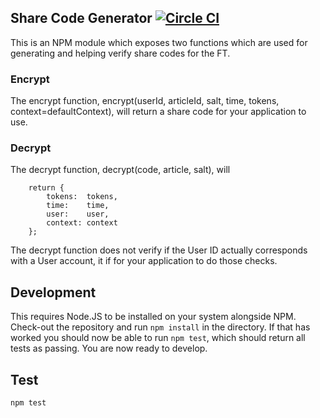 ## Share Code Generator [![Circle CI](https://circleci.com/gh/Financial-Times/share-code-generator/tree/master.svg?style=svg)](https://circleci.com/gh/Financial-Times/share-code-generator/tree/master)

This is an NPM module which exposes two functions which are used for generating and helping verify share codes for the FT.

### Encrypt

The encrypt function, encrypt(userId, articleId, salt, time, tokens, context=defaultContext), will return a share code for your application to use.

### Decrypt

The decrypt function, decrypt(code, article, salt), will
```
	return {
		tokens:  tokens,
		time:    time,
		user:    user,
		context: context
	};
```

The decrypt function does not verify if the User ID actually corresponds with a User account, it if for your application to do those checks.

## Development

This requires Node.JS to be installed on your system alongside NPM.
Check-out the repository and run `npm install` in the directory. If that has worked you should now be able to run `npm test`, which should return all tests as passing. You are now ready to develop.

## Test

```
npm test
```
